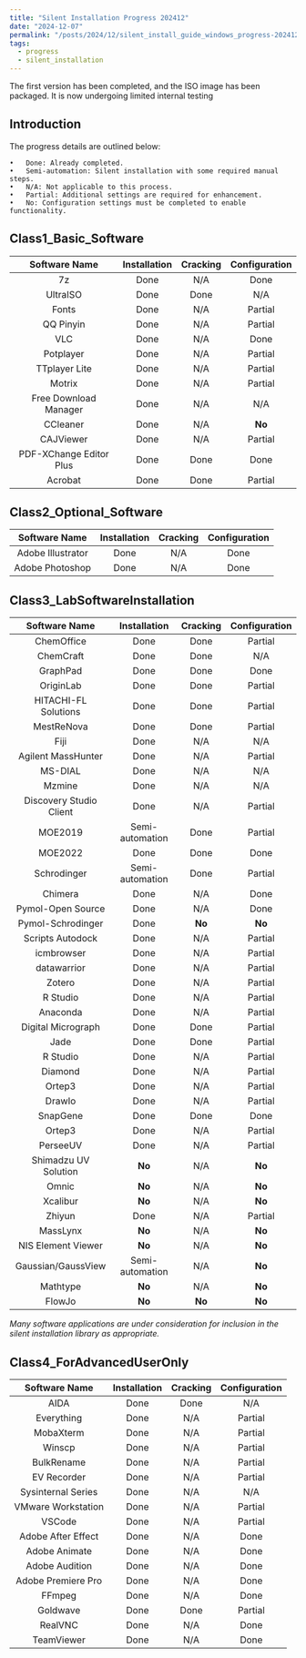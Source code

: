 ```yaml
---
title: "Silent Installation Progress 202412"
date: "2024-12-07"  
permalink: "/posts/2024/12/silent_install_guide_windows_progress-202412/"  
tags:
  - progress
  - silent_installation
---
```


The first version has been completed, and the ISO image has been packaged. It is now undergoing limited internal testing

## Introduction

The progress details are outlined below:

	•	Done: Already completed.
	•	Semi-automation: Silent installation with some required manual steps.
	•	N/A: Not applicable to this process.
	•	Partial: Additional settings are required for enhancement.
	•	No: Configuration settings must be completed to enable functionality.


## Class1_Basic_Software

|   Software Name   |   Installation   |   Cracking   | Configuration |
|:-------:|:-------:|:-------:|:-------:|
|  7z  |  Done   |  N/A | Done|
|  UltraISO  |  Done  |  Done  | N/A |
|  Fonts  |  Done   |  N/A   | Partial |
|  QQ Pinyin  |  Done   |  N/A   | Partial |
|  VLC |  Done   |  N/A | Done|
|  Potplayer  |  Done   |  N/A   | Partial |
|  TTplayer Lite |  Done   |  N/A   | Partial |
|  Motrix  |  Done   |  N/A   | Partial |
|  Free Download Manager  |  Done   |  N/A   | N/A |
|  CCleaner  |  Done   |  N/A   | **No** |
|  CAJViewer  |  Done   |  N/A   | Partial |
|  PDF-XChange Editor Plus |  Done   |  Done   | Done |
|  Acrobat |  Done   |  Done   | Partial |

## Class2_Optional_Software

|   Software Name   |   Installation   |   Cracking   | Configuration |
|:-------:|:-------:|:-------:|:-------:|
|  Adobe Illustrator   |  Done   |  N/A | Done|
|  Adobe Photoshop   |  Done   |  N/A | Done|

## Class3_LabSoftwareInstallation

|   Software Name   |   Installation   |   Cracking   | Configuration |
|:-------:|:-------:|:-------:|:-------:|
|  ChemOffice   |  Done   |  Done | Partial |
|  ChemCraft   |  Done   |  Done | N/A |
|  GraphPad |  Done   |  Done   | Done |
|  OriginLab |  Done   |  Done   | Partial |
|  HITACHI-FL Solutions |  Done   |  Done   | Partial |
|  MestReNova |  Done   |  Done   | Partial |
|  Fiji |  Done   |  N/A   | N/A |
|  Agilent MassHunter |  Done   |  N/A   | Partial |
|  MS-DIAL |  Done   |  N/A   | N/A |
|  Mzmine |  Done   |  N/A   | N/A |
|  Discovery Studio Client |  Done   |  N/A   | Partial |
|  MOE2019 |  Semi-automation   |  Done   | Partial |
|  MOE2022 |  Done   |  Done   | Done |
|  Schrodinger |  Semi-automation   |  Done   | Partial |
|  Chimera |  Done   |   N/A   | Done |
|  Pymol-Open Source |  Done   |   N/A   | Done |
|  Pymol-Schrodinger |  Done   |  **No** | **No** |
|  Scripts Autodock |  Done   |   N/A   | Partial |
|  icmbrowser |  Done   |   N/A   | Partial |
|  datawarrior |  Done   |   N/A   | Partial |
|  Zotero |  Done   |   N/A   | Partial |
|  R Studio|  Done   |   N/A   | Partial |
|  Anaconda|  Done   |   N/A   | Partial |
|  Digital Micrograph |   Done   |  Done   | Partial |
|  Jade |   Done   |  Done   | Partial |
|  R Studio|  Done   |   N/A   | Partial |
|  Diamond |  Done   |  N/A   | Partial |
|  Ortep3 |  Done   |  N/A   | Partial |
|  DrawIo |  Done   |  N/A   | Partial |
|  SnapGene |  Done   |  Done  | Done |
|  Ortep3 |  Done   |  N/A   | Partial |
|  PerseeUV |  Done   |  N/A   | Partial |
|  Shimadzu UV Solution |  **No**  |  N/A   | **No** |
|  Omnic |  **No**  |  N/A   | **No** |
|  Xcalibur |  **No**  |  N/A   | **No** |
|  Zhiyun |  Done   |  N/A   | Partial |
|  MassLynx |  **No**  |  N/A   | **No** |
|  NIS Element Viewer |  **No**  |  N/A   | **No** |
|  Gaussian/GaussView |  Semi-automation  |  N/A   | **No** |
|  Mathtype | **No**  |  N/A   | **No** |
|  FlowJo | **No**  |  **No**   | **No** |

*Many software applications are under consideration for inclusion in the silent installation library as appropriate.*

## Class4_ForAdvancedUserOnly
|   Software Name   |   Installation   |   Cracking   | Configuration |
|:-------:|:-------:|:-------:|:-------:|
|  AIDA |  Done |  Done   |  N/A  |
|  Everything |  Done   |  N/A   | Partial |
|  MobaXterm |  Done   |  N/A   | Partial |
|  Winscp |  Done   |  N/A   | Partial |
|  BulkRename |  Done   |  N/A   | Partial |
|  EV Recorder |  Done   |  N/A   | Partial |
|  Sysinternal Series |  Done   |  N/A   | N/A  |
|  VMware Workstation |  Done   |  N/A   | Partial |
|  VSCode |  Done   |  N/A   | Partial |
|  Adobe After Effect |  Done   |  N/A   | Done |
|  Adobe Animate |  Done   |  N/A   | Done |
|  Adobe Audition |  Done   |  N/A   | Done |
|  Adobe Premiere Pro |  Done   |  N/A   | Done |
|  FFmpeg |  Done   |  N/A   | Done |
|  Goldwave |  Done   |  Done   | Partial |
|  RealVNC |  Done   |  N/A   | Done |
|  TeamViewer |  Done   |  N/A   | Done |






